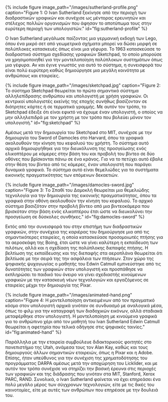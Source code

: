 {% include figure image_path="/images/sutherland-profile.png" caption="Figure 1: O Ivan Sutherland ξεκίνησε από την περιοχή των διαδραστικών γραφικών και συνέχισε ως μέντορας ερευνητών και στέλεχος πολλών οργανισμών που άφησαν το αποτύπωμα τους στην ευρύτερη περιοχή των υπολογιστών." id="fig:sutherland-profile" %}

Ο Ivan Sutherland μεγάλωσε παίζοντας μια γερμανική εκδοχή των Lego, όπου
ένα μικρό σετ από γεωμετρικά σχήματα μπορεί να δώσει μορφή σε πολύπλοκες
κατασκευές όπως είναι μια γέφυρα. Το 1963 κατασκεύασε το διαδραστικό
σύστημα σχεδίασης γραφικών Sketchpad, το οποίο μπορούσε να
χρησιμοποιηθεί για την μοντελοποίηση πολύπλοκων συστημάτων όπως μια
γέφυρα. Αν και έγινε γνωστός για αυτό το σύστημα, η συνεισφορά του είναι
πολύ ευρύτερη καθώς δημιούργησε μια μεγάλη κοινότητα με ανθρώπους και
εταιρείες.

{% include figure image_path="/images/sketchpad.jpg" caption="Figure 2: Το σύστημα Sketchpad θεωρείται το πρώτο σημαντικό σύστημα αλληλεπίδρασης ανθρώπου και υπολογιστή με χρήση γραφικών. Οι κεντρικοί υπολογιστές εκείνής της εποχής συνήθως βασίζονταν σε διάτρητες κάρτες ή σε τερματικά γραμμής. Με αυτόν τον τρόπο, το Sketchpad έδειξε ότι είναι εφικτό να έχουμε έναν υπολογιστή, ο οποίος να μην αλληλεπιδρά με τον χρήστη με τον τρόπο που βολεύει μόνον τον υπολογιστή." id="fig:sketchpad" %}

Αμέσως μετά την δημιουργία του Sketchpad στο MIT, συνέχισε με την
δημιουργία του Sword of Damocles στο Harvard, όπου τα γραφικά ακολουθούν
την κίνηση του κεφαλιού του χρήστη. Το σύστημα αυτό αρχικά δημιουργήθηκε
για την διευκόλυνση της προσγείωσης ενός ελικοπτέρου με κάμερες στην
βάση του και προβολή του βίντεο σε δύο οθόνες που βρίσκονται πάνω σε ένα
κράνος. Για να το πετύχει αυτό έβαλε στην θέση του βίντεο από τις
κάμερες, έναν υπολογιστή που παράγει δυναμικά γραφικά. Το σύστημα αυτό
είναι θεμελιώδες για τα συστήματα εικονικής πραγματικότητας των επόμενων
δεκαετιών.

{% include figure image_path="/images/damocles-sword.jpg" caption="Figure 3: Tο Σπαθί του Δαμοκλή θεωρείται μια θεμελιώδης τεχνολογία για την δημιουργία της εικονικής πραγματικότητας, όπου τα γραφικά στην οθόνη ακολουθούν την κίνηση του κεφαλιού. Το αρχικό σύστημα βασιζόταν στην προβολή βίντεο από μια βιντεοκάμερα που βρισκόταν στην βάση ενός ελικοπτέρου έτσι ώστε να διευκολύνει την προσγείωση σε δύσκολες συνθήκες." id="fig:damocles-sword" %}

Εκτός από την συνεισφορά του στην επιστήμη των διαδραστικών γραφικών,
στην συνέχεια της καριέρας του δημιούργησε μια από τις σημαντικότερες
εταιρείες, η οποία κατασκεύασε προσομοιωτές πτήσης για τα αεροσκάφη της
Boing, έτσι ώστε να γίνει καλύτερη η εκπαίδευση των πιλότων, αλλά και η
σχεδίαση της πολύπλοκης διεπαφής πτήσης. Η βελτίωση της εκπαίδευσης και
της διεπαφής στα αεροπλάνα θεωρείται ότι βελτίωσε με την σειρά της την
ασφάλεια των πτήσεων. Στον χώρο της ψηφιακής ψυχαγωγίας ο μαθητής του
Edwin Catmull εμπνεύστηκε από τις δυνατότητες των γραφικών στον
υπολογιστή και προσπάθησε να εκπληρώσει το παιδικό του όνειρο να γίνει
σχεδιαστής κινούμενων γραφικών με την κατασκευή νέων τεχνολογιών και
εργαζόμενος σε εταιρείες μέχρι την δημιουργία της Pixar.

{% include figure image_path="/images/animated-hand.png" caption="Figure 4: Η μοντελοποίηση αντικειμένων από τον πραγματικό κόσμο στον υπολογιστή αρχικά γινόταν σε συνδυασμό με αναλογικά μέσα, όπως το φιλμ για την καταγραφή των διαδοχικών εικόνων, αλλά σταδιακά μεταφέρθηκε στον υπολογιστή. Η μοντελοποίηση με κινούμενα γραφικά για το ανθρώπινο χέρι από τον μαθητή του Ivan Sutherland Edwin Catmull θεωρείται η αφετηρία που τελικά οδήγησε στις ψηφιακές ταινίες." id="fig:animated-hand" %}

Παράλληλα με την εταιρεία συμβούλευε διδακτορικούς φοιτητές στο
πανεπιστήμιο της Utah, ανάμεσα τους τον Alan Kay, καθώς και τους
δημιουργούς άλλων σημαντικών εταιρειών, όπως η Pixar και η Adobe.
Επίσης, ήταν υπεύθυνος για την συνέχιση της χρηματοδότησης του
προγράμματος DARPA αμέσως μετά την αποχώρηση του Licklider, και με αυτόν
τον τρόπο συνέχισε να στηρίζει την βασική έρευνα στις περιοχές των
γραφικών και της διάδρασης που γινόταν στα MIT, Stanford, Xerox PARC,
RAND. Συνολικά, ο Ivan Sutherland φαίνεται να έχει επηρεάσει ένα πολύ
μεγάλο μέρος των σύγχρονων τεχνολογιών, είτε με τις δικές του
καινοτομίες, είτε με αυτές των ανθρώπων που επηρέασε με την δουλειά του.
